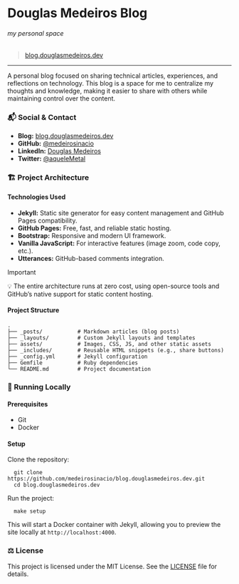 # Douglas Medeiros Blog

###### my personal space

> [blog.douglasmedeiros.dev](https://blog.douglasmedeiros.dev)

---

A personal blog focused on sharing technical articles, experiences, and reflections on technology. This blog is a space
for me to centralize my thoughts and knowledge, making it easier to share with others while maintaining control over the
content.

### 📬 Social & Contact

* **Blog:** [blog.douglasmedeiros.dev](https://blog.douglasmedeiros.dev)
* **GitHub:** [@medeirosinacio](https://github.com/medeirosinacio)
* **LinkedIn:** [Douglas Medeiros](https://www.linkedin.com/in/medeirosinacio/)
* **Twitter:** [@aqueleMetal](https://x.com/aqueleMetal)

### 🏗️ Project Architecture

#### Technologies Used

* **Jekyll:** Static site generator for easy content management and GitHub Pages compatibility.
* **GitHub Pages:** Free, fast, and reliable static hosting.
* **Bootstrap:** Responsive and modern UI framework.
* **Vanilla JavaScript:** For interactive features (image zoom, code copy, etc.).
* **Utterances:** GitHub-based comments integration.

> [!IMPORTANT]
> 💡 The entire architecture runs at zero cost, using open-source tools and GitHub’s native support for static content
> hosting.

#### Project Structure

```
.
├── _posts/           # Markdown articles (blog posts)
├── _layouts/         # Custom Jekyll layouts and templates
├── assets/           # Images, CSS, JS, and other static assets
├── _includes/        # Reusable HTML snippets (e.g., share buttons)
├── _config.yml       # Jekyll configuration
├── Gemfile           # Ruby dependencies
└── README.md         # Project documentation
```

### 🚀 Running Locally

#### Prerequisites

- Git
- Docker

#### Setup

Clone the repository:

```shell
  git clone https://github.com/medeirosinacio/blog.douglasmedeiros.dev.git
  cd blog.douglasmedeiros.dev
```

Run the project:

```shell
  make setup
```

This will start a Docker container with Jekyll, allowing you to preview the site locally at `http://localhost:4000`.

### ⚖️ License

This project is licensed under the MIT License. See the [LICENSE](LICENSE) file for details.
